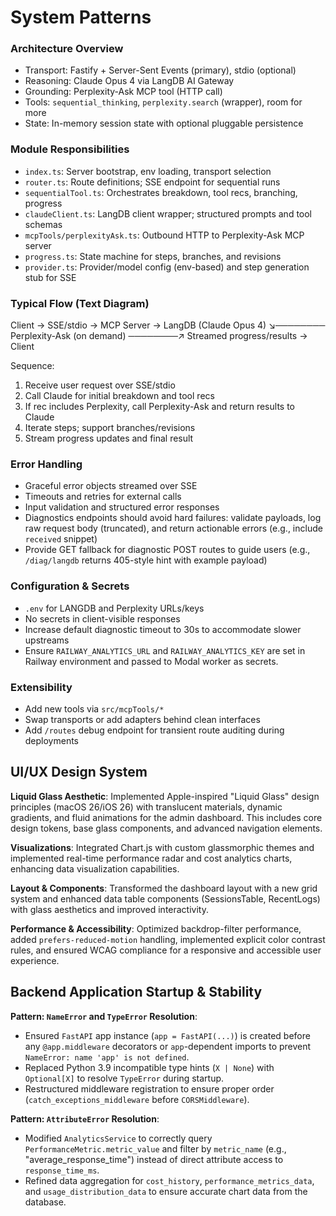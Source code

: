 # System Patterns

### Architecture Overview
- Transport: Fastify + Server-Sent Events (primary), stdio (optional)
- Reasoning: Claude Opus 4 via LangDB AI Gateway
- Grounding: Perplexity-Ask MCP tool (HTTP call)
- Tools: `sequential_thinking`, `perplexity.search` (wrapper), room for more
- State: In-memory session state with optional pluggable persistence

### Module Responsibilities
- `index.ts`: Server bootstrap, env loading, transport selection
- `router.ts`: Route definitions; SSE endpoint for sequential runs
- `sequentialTool.ts`: Orchestrates breakdown, tool recs, branching, progress
- `claudeClient.ts`: LangDB client wrapper; structured prompts and tool schemas
- `mcpTools/perplexityAsk.ts`: Outbound HTTP to Perplexity-Ask MCP server
- `progress.ts`: State machine for steps, branches, and revisions
- `provider.ts`: Provider/model config (env-based) and step generation stub for SSE

### Typical Flow (Text Diagram)
Client → SSE/stdio → MCP Server → LangDB (Claude Opus 4)
  ↘──────── Perplexity-Ask (on demand) ────────↗
Streamed progress/results → Client

Sequence:
1. Receive user request over SSE/stdio
2. Call Claude for initial breakdown and tool recs
3. If rec includes Perplexity, call Perplexity-Ask and return results to Claude
4. Iterate steps; support branches/revisions
5. Stream progress updates and final result

### Error Handling
- Graceful error objects streamed over SSE
- Timeouts and retries for external calls
- Input validation and structured error responses
 - Diagnostics endpoints should avoid hard failures: validate payloads, log raw request body (truncated), and return actionable errors (e.g., include `received` snippet)
 - Provide GET fallback for diagnostic POST routes to guide users (e.g., `/diag/langdb` returns 405-style hint with example payload)

### Configuration & Secrets
- `.env` for LANGDB and Perplexity URLs/keys
- No secrets in client-visible responses
 - Increase default diagnostic timeout to 30s to accommodate slower upstreams
 - Ensure `RAILWAY_ANALYTICS_URL` and `RAILWAY_ANALYTICS_KEY` are set in Railway environment and passed to Modal worker as secrets.

### Extensibility
- Add new tools via `src/mcpTools/*`
- Swap transports or add adapters behind clean interfaces
 - Add `/routes` debug endpoint for transient route auditing during deployments

## UI/UX Design System
**Liquid Glass Aesthetic**: Implemented Apple-inspired "Liquid Glass" design principles (macOS 26/iOS 26) with translucent materials, dynamic gradients, and fluid animations for the admin dashboard. This includes core design tokens, base glass components, and advanced navigation elements.

**Visualizations**: Integrated Chart.js with custom glassmorphic themes and implemented real-time performance radar and cost analytics charts, enhancing data visualization capabilities.

**Layout & Components**: Transformed the dashboard layout with a new grid system and enhanced data table components (SessionsTable, RecentLogs) with glass aesthetics and improved interactivity.

**Performance & Accessibility**: Optimized backdrop-filter performance, added `prefers-reduced-motion` handling, implemented explicit color contrast rules, and ensured WCAG compliance for a responsive and accessible user experience.

## Backend Application Startup & Stability
**Pattern: `NameError` and `TypeError` Resolution**: 
- Ensured `FastAPI` app instance (`app = FastAPI(...)`) is created before any `@app.middleware` decorators or `app`-dependent imports to prevent `NameError: name 'app' is not defined`.
- Replaced Python 3.9 incompatible type hints (`X | None`) with `Optional[X]` to resolve `TypeError` during startup.
- Restructured middleware registration to ensure proper order (`catch_exceptions_middleware` before `CORSMiddleware`).

**Pattern: `AttributeError` Resolution**: 
- Modified `AnalyticsService` to correctly query `PerformanceMetric.metric_value` and filter by `metric_name` (e.g., "average_response_time") instead of direct attribute access to `response_time_ms`.
- Refined data aggregation for `cost_history`, `performance_metrics_data`, and `usage_distribution_data` to ensure accurate chart data from the database.
